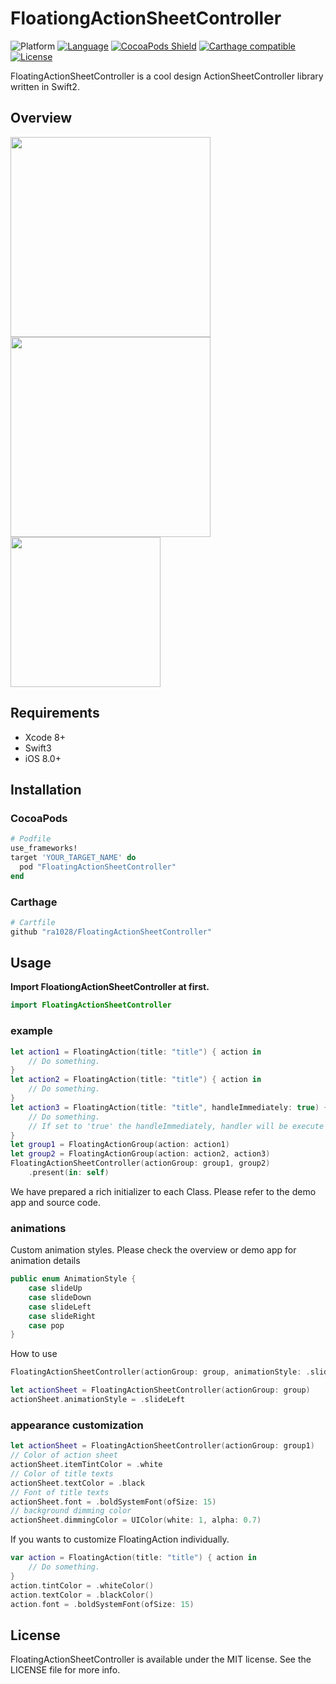 # FloationgActionSheetController
![Platform](http://img.shields.io/badge/platform-iOS-blue.svg?style=flat)
[![Language](https://img.shields.io/badge/swift3-compatible-4BC51D.svg?style=flat)](https://developer.apple.com/swift)
[![CocoaPods Shield](https://img.shields.io/cocoapods/v/FloatingActionSheetController.svg)](https://cocoapods.org/pods/FloatingActionSheetController)
[![Carthage compatible](https://img.shields.io/badge/Carthage-compatible-4BC51D.svg?style=flat)](https://github.com/Carthage/Carthage)
[![License](http://img.shields.io/badge/license-MIT-green.svg?style=flat)](https://github.com/ra1028/FloatingActionSheetController/blob/master/LICENSE)

FloatingActionSheetController is a cool design ActionSheetController library written in Swift2.  

## Overview
<img src="http://i.imgur.com/sFyY1nQ.gif" width="320">
<img src="http://i.imgur.com/0InaZwn.gif" width="320">
<img src="http://i.imgur.com/bzKxfyx.png" width="240">

## Requirements  
- Xcode 8+
- Swift3  
- iOS 8.0+  

## Installation

### CocoaPods
```ruby
# Podfile
use_frameworks!
target 'YOUR_TARGET_NAME' do
  pod "FloatingActionSheetController"
end
```

### Carthage
```ruby
# Cartfile
github "ra1028/FloatingActionSheetController"
```

## Usage

__Import FloationgActionSheetController at first.__
```swift
import FloatingActionSheetController
```

### example
```swift
let action1 = FloatingAction(title: "title") { action in
    // Do something.
}
let action2 = FloatingAction(title: "title") { action in
    // Do something.
}
let action3 = FloatingAction(title: "title", handleImmediately: true) { action in
    // Do something.
    // If set to 'true' the handleImmediately, handler will be execute soon when Action was select.
}
let group1 = FloatingActionGroup(action: action1)
let group2 = FloatingActionGroup(action: action2, action3)
FloatingActionSheetController(actionGroup: group1, group2)
    .present(in: self)
```
We have prepared a rich initializer to each Class. Please refer to the demo app and source code.

### animations
Custom animation styles.
Please check the overview or demo app for animation details
```swift
public enum AnimationStyle {
    case slideUp
    case slideDown
    case slideLeft
    case slideRight
    case pop
}
```
How to use
```swift
FloatingActionSheetController(actionGroup: group, animationStyle: .slideLeft)
```
```swift
let actionSheet = FloatingActionSheetController(actionGroup: group)
actionSheet.animationStyle = .slideLeft
```

### appearance customization
```swift
let actionSheet = FloatingActionSheetController(actionGroup: group1)
// Color of action sheet
actionSheet.itemTintColor = .white
// Color of title texts
actionSheet.textColor = .black
// Font of title texts
actionSheet.font = .boldSystemFont(ofSize: 15)
// background dimming color
actionSheet.dimmingColor = UIColor(white: 1, alpha: 0.7)
```
If you wants to customize FloatingAction individually.
```swift
var action = FloatingAction(title: "title") { action in
    // Do something.
}
action.tintColor = .whiteColor()
action.textColor = .blackColor()
action.font = .boldSystemFont(ofSize: 15)
```

## License
FloatingActionSheetController is available under the MIT license. See the LICENSE file for more info.
